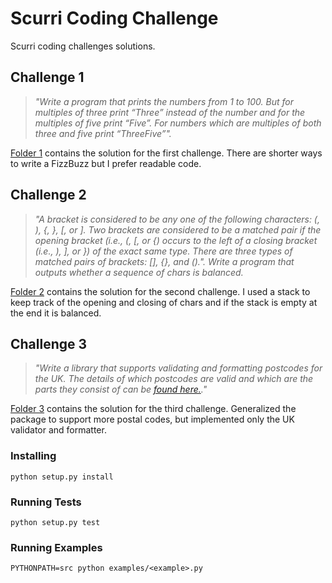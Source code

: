 # Scurri Coding Challenge

Scurri coding challenges solutions.

## Challenge 1

> *"Write a program that prints the numbers from 1 to 100. But for multiples of three print “Three” instead of the number and for the multiples of five print “Five”. For numbers which are multiples of both three and five print “ThreeFive”".*

[Folder 1](1/) contains the solution for the first challenge.
There are shorter ways to write a FizzBuzz but I prefer readable code.

## Challenge 2

> *"A bracket is considered to be any one of the following characters: (, ), {, }, [, or ]. Two brackets are considered to be a matched pair if the opening bracket (i.e., (, [, or {) occurs to the left of a closing bracket (i.e., ), ], or }) of the exact same type. There are three types of matched pairs of brackets: [], {}, and ().". Write a program that outputs whether a sequence of chars is balanced.*

[Folder 2](2/) contains the solution for the second challenge.
I used a stack to keep track of the opening and closing of chars and if the stack is empty at the end it is balanced.

## Challenge 3

> *"Write a library that supports validating and formatting postcodes for the UK. The details of which postcodes are valid and which are the parts they consist of can be [found here.](https://en.wikipedia.org/wiki/Postcodes_in_the_United_Kingdom#Formatting)."*

[Folder 3](3/) contains the solution for the third challenge.
Generalized the package to support more postal codes, but implemented only the UK validator and formatter.

### Installing

```
python setup.py install
```

### Running Tests

```
python setup.py test
```

### Running Examples

```
PYTHONPATH=src python examples/<example>.py
```
